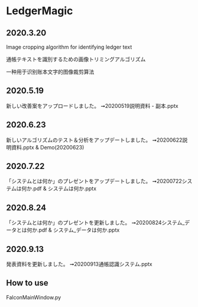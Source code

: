 # LedgerMagic


## 2020.3.20

Image cropping algorithm for identifying ledger text

通帳テキストを識別するための画像トリミングアルゴリズム

一种用于识别账本文字的图像裁剪算法

## 2020.5.19
新しい改善案をアップロードしました。
➞20200519説明資料 - 副本.pptx

## 2020.6.23
新しいアルゴリズムのテスト＆分析をアップデートしました。
➞20200622説明資料.pptx & Demo(20200623)

## 2020.7.22
「システムとは何か」のプレゼントをアップデートしました。
➞20200722システムは何か.pdf & システムは何か.pptx

## 2020.8.24
「システムとは何か」のプレゼントを更新しました。
➞20200824システム_データとは何か.pdf & システム_データは何か.pptx

## 2020.9.13
発表資料を更新しました。
➞20200913通帳認識システム.pptx

## How to use

FalconMainWindow.py


